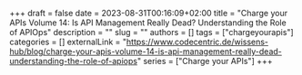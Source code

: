 +++ 
draft = false
date = 2023-08-31T00:16:09+02:00
title = "Charge your APIs Volume 14: Is API Management Really Dead? Understanding the Role of APIOps"
description = ""
slug = ""
authors = []
tags = ["chargeyourapis"]
categories = []
externalLink = "https://www.codecentric.de/wissens-hub/blog/charge-your-apis-volume-14-is-api-management-really-dead-understanding-the-role-of-apiops"
series = ["Charge your APIs"]
+++
